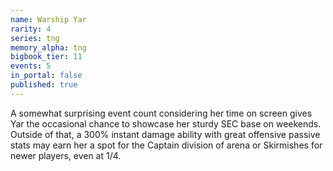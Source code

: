 ```yaml
---
name: Warship Yar
rarity: 4
series: tng
memory_alpha: tng
bigbook_tier: 11
events: 5
in_portal: false
published: true
---
```


A somewhat surprising event count considering her time on screen gives Yar the occasional chance to showcase her sturdy SEC base on weekends. Outside of that, a 300% instant damage ability with great offensive passive stats may earn her a spot for the Captain division of arena or Skirmishes for newer players, even at 1/4.
